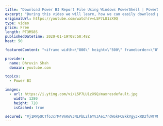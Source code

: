```yaml
---
title: "Download Power BI Report File Using Windows PowerShell | PowerShell to Export Power BI Report File"
excerpt: "During this video we will learn, how we can easily download published Power BI report file(.pbix) file using PowerShell command.  In this video, first we will download/export the Power BI file from My Workspace. After that we will export the .Pbix file from specific Workspace.  I have uploaded PowerShell"
originalUrl: https://youtube.com/watch?v=L5P7LU1zX9Q
type: video
price: Free
length: PT3M58S
publishedDateTime: 2020-01-19T08:50:48Z
heat: 50

featuredContent: "<iframe width=\"800\" height=\"500\" frameborder=\"0\" src=\"https://www.youtube.com/embed/L5P7LU1zX9Q\" allow=\"accelerometer; autoplay; encrypted-media; gyroscope; picture-in-picture\" allowfullscreen></iframe>"

provider:
  name: Dhruvin Shah
  domain: youtube.com

topics:
  - Power BI

images:
  - url: https://i.ytimg.com/vi/L5P7LU1zX9Q/maxresdefault.jpg
    width: 1280
    height: 720
    isCached: true

secured: "Vj1RWpQCTfo3crM4VmRoVJNLPbL2l6YVJAe17rdWokFCBkkVgy3xRD2fuWTVMgeTtm45ajiVwHVgyD1pmj9hGKo2f98WQljF2BzPaoPayVcykT5DHQXty3bZT5vEJDF5R8KvHmOlZUj+faZZo9cDsBSMlVLHQPqPBwEUz33X1a6CRwzkKT8db9lVopRB8eRwf8oUjZiX+tIf/GtxVQL5GVNA9E6cahNYwH54ScpuXNgGbNxPH6gWRJiXNEGDahw2MRck3r4gA7WiVe0E+zYAZ6KNVT+of36DutAdiQpkZQOozjajIGPZxIbmW5i1tYNWcAbv6uIqu1J9CvMcvkL6Sfrecet5IiYF2FOasiyOTIom28LPsofaRVsM8PHGp1/koZ1NiSyx+hnAh7XY4JAz551f/z8L6BmsedoGgaj626A=;Sc9l5ELSVGDQCxoIukTXRg=="
---
```


